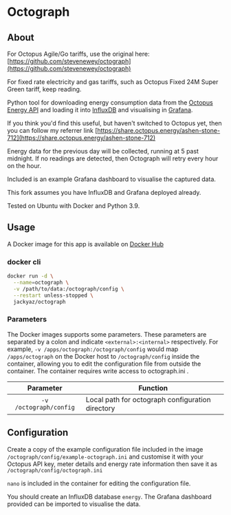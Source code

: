 # Octograph

## About
For Octopus Agile/Go tariffs, use the original here: [https://github.com/stevenewey/octograph](https://github.com/stevenewey/octograph)

For fixed rate electricity and gas tariffs, such as Octopus Fixed 24M Super Green tariff, keep reading.

Python tool for downloading energy consumption data from the
[Octopus Energy API](https://developer.octopus.energy/docs/api/) and loading it into [InfluxDB](https://www.influxdata.com/time-series-platform/influxdb/) and visualising in [Grafana](https://grafana.com).

If you think you'd find this useful, but haven't switched to Octopus yet, then you can follow my referrer link [https://share.octopus.energy/ashen-stone-712](https://share.octopus.energy/ashen-stone-712)

Energy data for the previous day will be collected, running at 5 past midnight. If no readings are detected, then Octograph will retry every hour on the hour.

Included is an example Grafana dashboard to visualise the captured data.

This fork assumes you have InfluxDB and Grafana deployed already.

Tested on Ubuntu with Docker and Python 3.9.

## Usage
A Docker image for this app is available on [Docker Hub](https://hub.docker.com/r/jackyaz/octograph)

### docker cli
```bash
docker run -d \
  --name=octograph \
  -v /path/to/data:/octograph/config \
  --restart unless-stopped \
  jackyaz/octograph
```

### Parameters
The Docker images supports some parameters. These parameters are separated by a colon and indicate `<external>:<internal>` respectively. For example, `-v /apps/octograph:/octograph/config` would map ```/apps/octograph``` on the Docker host to ```/octograph/config``` inside the container, allowing you to edit the configuration file from outside the container. The container requires write access to octograph.ini .

| Parameter | Function |
| :----: | --- |
| `-v /octograph/config` | Local path for octograph configuration directory |

## Configuration
Create a copy of the example configuration file included in the image ```/octograph/config/example-octograph.ini``` and customise it with your Octopus API key, meter details and energy rate information then save it as ```/octograph/config/octograph.ini```

```nano``` is included in the container for editing the configuration file.

You should create an InfluxDB database ```energy```. The Grafana dashboard provided can be imported to visualise the data.
